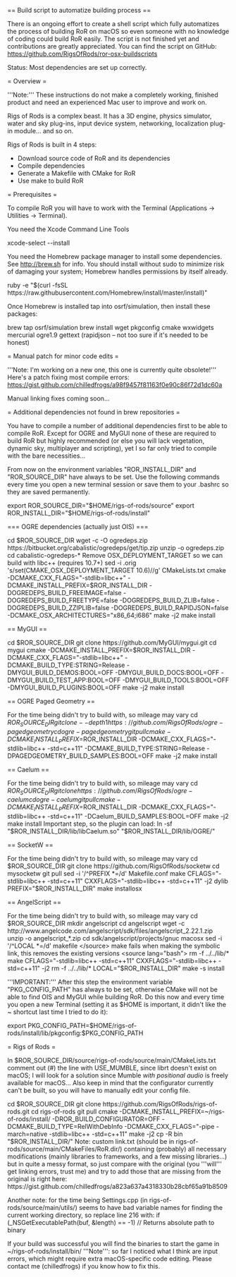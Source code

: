 == Build script to automatize building process ==

There is an ongoing effort to create a shell script which fully automatizes the process of building RoR on macOS so even someone with no knowledge of coding could build RoR easily. The script is not finished yet and contributions are greatly appreciated. You can find the script on GitHub: <br> 
https://github.com/RigsOfRods/ror-osx-buildscripts  <br>

Status: Most dependencies are set up correctly.

= Overview =


'''Note:''' These instructions do not make a completely working, finished product and need an experienced Mac user to improve and work on.

Rigs of Rods is a complex beast. It has a 3D engine, physics simulator, water and sky plug-ins, input device system, networking, localization plug-in module... and so on.

Rigs of Rods is built in 4 steps:
* Download source code of RoR and its dependencies
* Compile dependencies
* Generate a Makefile with CMake for RoR
* Use make to build RoR

= Prerequisites =

To compile RoR you will have to work with the Terminal (Applications -> Utilities -> Terminal).

You need the Xcode Command Line Tools

<source lang="bash">
xcode-select --install
</source>

You need the Homebrew package manager to install some dependencies. See http://brew.sh for info. You should install without sudo to minimize risk of damaging your system; Homebrew handles permissions by itself already.

<source lang="bash">
ruby -e "$(curl -fsSL https://raw.githubusercontent.com/Homebrew/install/master/install)"
</source>

Once Homebrew is installed tap into osrf/simulation, then install these packages:

<source lang="bash">
brew tap osrf/simulation
brew install wget pkgconfig cmake wxwidgets mercurial ogre1.9 gettext (rapidjson – not too sure if it's needed to be honest)
</source>

= Manual patch for minor code edits =

'''Note: I'm working on a new one, this one is currently quite obsolete!''' Here's a patch fixing most compile errors: https://gist.github.com/chilledfrogs/a98f9457f81163f0e90c86f72d1dc60a

Manual linking fixes coming soon...

= Additional dependencies not found in brew repositories =

You have to compile a number of additional dependencies first to be able to compile RoR. Except for OGRE and MyGUI none of these are required to build RoR but highly recommended (or else you will lack vegetation, dynamic sky, multiplayer and scripting), yet I so far only tried to compile with the bare necessities...

From now on the environment variables "ROR_INSTALL_DIR" and "ROR_SOURCE_DIR" have always to be set.
Use the following commands every time you open a new terminal session or save them to your .bashrc so they are saved permanently.

<source lang="bash">
export ROR_SOURCE_DIR="$HOME/rigs-of-rods/source"
export ROR_INSTALL_DIR="$HOME/rigs-of-rods/install"
</source>


=== OGRE dependencies (actually just OIS) ===

<source lang="bash">
cd $ROR_SOURCE_DIR
wget -c -O ogredeps.zip https://bitbucket.org/cabalistic/ogredeps/get/tip.zip
unzip -o ogredeps.zip
cd cabalistic-ogredeps-*
</source>
Remove OSX_DEPLOYMENT_TARGET so we can build with libc++ (requires 10.7+)
<source lang="bash">
sed -i .orig 's/set(CMAKE_OSX_DEPLOYMENT_TARGET 10.6)//g' CMakeLists.txt
cmake -DCMAKE_CXX_FLAGS="-stdlib=libc++" -DCMAKE_INSTALL_PREFIX=$ROR_INSTALL_DIR -DOGREDEPS_BUILD_FREEIMAGE=false -DOGREDEPS_BUILD_FREETYPE=false -DOGREDEPS_BUILD_ZLIB=false -DOGREDEPS_BUILD_ZZIPLIB=false -DOGREDEPS_BUILD_RAPIDJSON=false -DCMAKE_OSX_ARCHITECTURES="x86_64;i686"
make -j2
make install
</source>

== MyGUI ==

<source lang="bash">
cd $ROR_SOURCE_DIR
git clone https://github.com/MyGUI/mygui.git
cd mygui
cmake -DCMAKE_INSTALL_PREFIX=$ROR_INSTALL_DIR -DCMAKE_CXX_FLAGS="-stdlib=libc++" -DCMAKE_BUILD_TYPE:STRING=Release -DMYGUI_BUILD_DEMOS:BOOL=OFF -DMYGUI_BUILD_DOCS:BOOL=OFF -DMYGUI_BUILD_TEST_APP:BOOL=OFF -DMYGUI_BUILD_TOOLS:BOOL=OFF -DMYGUI_BUILD_PLUGINS:BOOL=OFF
make -j2
make install
</source>


== OGRE Paged Geometry ==

For the time being didn't try to build with, so mileage may vary
<source lang="bash">
cd $ROR_SOURCE_DIR
git clone --depth 1 https://github.com/RigsOfRods/ogre-pagedgeometry
cd ogre-pagedgeometry
git pull
cmake -DCMAKE_INSTALL_PREFIX=$ROR_INSTALL_DIR -DCMAKE_CXX_FLAGS="-stdlib=libc++ -std=c++11" -DCMAKE_BUILD_TYPE:STRING=Release -DPAGEDGEOMETRY_BUILD_SAMPLES:BOOL=OFF
make -j2
make install
</source>


== Caelum ==

For the time being didn't try to build with, so mileage may vary
<source lang="bash">
cd $ROR_SOURCE_DIR
git clone https://github.com/RigsOfRods/ogre-caelum
cd ogre-caelum
git pull
cmake -DCMAKE_INSTALL_PREFIX=$ROR_INSTALL_DIR -DCMAKE_CXX_FLAGS="-stdlib=libc++ -std=c++11" -DCaelum_BUILD_SAMPLES:BOOL=OFF
make -j2
make install
</source>
Important step, so the plugin can load:
<source lang="bash">
ln -sf "$ROR_INSTALL_DIR/lib/libCaelum.so" "$ROR_INSTALL_DIR/lib/OGRE/"
</source>


== SocketW ==

For the time being didn't try to build with, so mileage may vary
<source lang="bash">
cd $ROR_SOURCE_DIR
git clone https://github.com/RigsOfRods/socketw
cd mysocketw
git pull
sed -i '/^PREFIX *=/d' Makefile.conf
make CFLAGS="-stdlib=libc++ -std=c++11" CXXFLAGS="-stdlib=libc++ -std=c++11" -j2 dylib
PREFIX="$ROR_INSTALL_DIR" make installosx
</source>


== AngelScript ==

For the time being didn't try to build with, so mileage may vary
<source lang="bash">
cd $ROR_SOURCE_DIR
mkdir angelscript
cd angelscript
wget -c http://www.angelcode.com/angelscript/sdk/files/angelscript_2.22.1.zip
unzip -o angelscript_*.zip
cd sdk/angelscript/projects/gnuc macosx
sed -i '/^LOCAL *=/d' makefile
</source>
make fails when making the symbolic link, this removes the existing versions
<source lang="bash">
rm -f ../../lib/*
make CFLAGS="-stdlib=libc++ -std=c++11" CXXFLAGS="-stdlib=libc++ -std=c++11" -j2
rm -f ../../lib/*
LOCAL="$ROR_INSTALL_DIR" make -s install
</source>


'''IMPORTANT:''' After this step the environment variable "PKG_CONFIG_PATH" has always to be set, otherwise CMake will not be able to find OIS and MyGUI while building RoR. Do this now and every time you open a new Terminal (setting it as $HOME is important, it didn't like the ~ shortcut last time I tried to do it):

<source lang="bash">
export PKG_CONFIG_PATH=$HOME/rigs-of-rods/install/lib/pkgconfig:$PKG_CONFIG_PATH
</source>


= Rigs of Rods =

In $ROR_SOURCE_DIR/source/rigs-of-rods/source/main/CMakeLists.txt comment out (#) the line with USE_MUMBLE, since librt doesn't exist on macOS; I will look for a solution since Mumble *with positional audio* is freely available for macOS... Also keep in mind that the configurator currently can't be built, so you will have to manually edit your config file.

<source lang="bash">
cd $ROR_SOURCE_DIR
git clone https://github.com/RigsOfRods/rigs-of-rods.git
cd rigs-of-rods
git pull
cmake -DCMAKE_INSTALL_PREFIX=~/rigs-of-rods/install/ -DROR_BUILD_CONFIGURATOR=OFF -DCMAKE_BUILD_TYPE=RelWithDebInfo -DCMAKE_CXX_FLAGS="-pipe -march=native -stdlib=libc++ -std=c++11"
make -j2
cp -R bin "$ROR_INSTALL_DIR/"
</source>
Note: custom link.txt (should be in rigs-of-rods/source/main/CMakeFiles/RoR.dir/) containing (probably) all necessary modifications (mainly libraries to frameworks, and a few missing libraries...) but in quite a messy format, so just compare with the original (you '''will''' get linking errors, trust me) and try to add those that are missing from the original is right here: https://gist.github.com/chilledfrogs/a823a637a4318330b28cbf65a91b8509

Another note: for the time being Settings.cpp (in rigs-of-rods/source/main/utils/) seems to have bad variable names for finding the current working directory, so replace line 216 with:
<source lang="C++">
if (_NSGetExecutablePath(buf, &length) == -1) // Returns absolute path to binary
</source>

If your build was successful you will find the binaries to start the game in ~/rigs-of-rods/install/bin/
'''Note''': so far I noticed what I think are input errors, which might require extra macOS-specific code editing. Please contact me (chilledfrogs) if you know how to fix this.